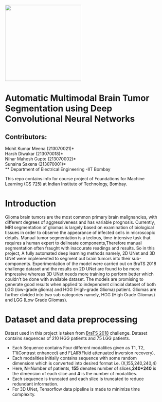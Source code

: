 
<img src="https://drive.google.com/uc?id=1GkjZ9W02VQp4w4a4wA70NwRxDcwJJjWd" width="250" height="250" allow="autoplay"></img>


# Automatic Multimodal Brain Tumor Segmentation using Deep Convolutional Neural Networks
## Contributors:
Mohit Kumar Meena (213070021)* \
Harsh Diwakar (213070018)* \
Nihar Mahesh Gupte (213070002)* \
Sunaina Saxena (213070001)* \
** Department of Electrical Engineering -IIT Bombay

This repo contains info for course project of Foundations for Machine Learning (CS 725) at Indian Institute of Technology, Bombay.

# Introduction
Glioma brain tumors are the most common primary brain malignancies, with different degrees of aggressiveness and has variable prognosis. Currently, MRI segmentation of gliomas is largely based on examination of biological tissues in order to observe the appearance of infected cells in microscopic details. Manual tumor segmentation is a tedious, time-intensive task that requires a human expert to delineate components,Therefore manual segmentation often fraught with inaccurate readings and results. So in this project, A fully automated deep learning methods namely, 2D UNet and 3D UNet were implemented to segment out brain tumors into their sub-components. Experimentation of the model were carried out on BraTS 2018 challenge dataset and the results on 2D UNet are found to be more impressive whereas 3D UNet needs more training to perform better which couldn't be done with available dataset. The models are promising to generate good results when applied to independent clincial dataset of both LGG (low-grade glioma) and HGG (High-grade Glioma) patient. Gliomas are further divided into two sub categories namely, HGG (High Grade Gliomas) and LGG (Low Grade Gliomas).

# Dataset and data preprocessing
Datast used in this project is taken from [BraTS 2018](https://paperswithcode.com/dataset/brats-2018-1) challenge. Dataset contains sequences of 210 HGG patients and 75 LGG patients. 
* Each Sequence contains Four different modalities given as T1, T2, T1(Contrast enhanced) and FLAIR(Fluid attenuated inversion recovery).
* Each modalities initially contains sequence with some random dimensiom which is converted into desired format i.e. (X,155,240,240,4)
 * Here, **N**=Number of patients, **155** denotes number of slices,**240*240** is the dimension of each slice and **4** is the number of modalities.
* Each sequence is truncated and each slice is truncated to reduce redundant information.
* For 3D UNet, Tensorflow data pipeline is made to minimize time complexity.


